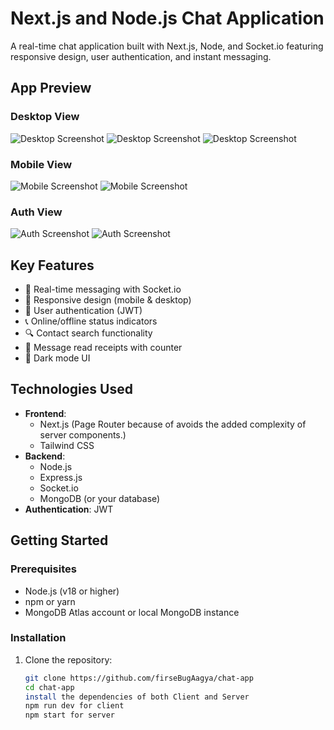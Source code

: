 # Next.js and Node.js Chat Application

A real-time chat application built with Next.js, Node, and Socket.io featuring responsive design, user authentication, and instant messaging.

## App Preview

### Desktop View
![Desktop Screenshot](/public/screenshots/chat-1.png)
![Desktop Screenshot](/public/screenshots/chat-2.png)
![Desktop Screenshot](/public/screenshots/chat-3.png)

### Mobile View
![Mobile Screenshot](/public/screenshots/mobile-1.png)
![Mobile Screenshot](/public/screenshots/mobile-2.png)

### Auth View
![Auth Screenshot](/public/screenshots/signIn.png)
![Auth Screenshot](/public/screenshots/signUp.png)

## Key Features

- 💬 Real-time messaging with Socket.io
- 📱 Responsive design (mobile & desktop)
- 🔐 User authentication (JWT)
- 📞 Online/offline status indicators
- 🔍 Contact search functionality
- 📲 Message read receipts with counter
- 🎨 Dark mode UI

## Technologies Used

- **Frontend**: 
  - Next.js (Page Router because of avoids the added complexity of server components.)
  - Tailwind CSS
- **Backend**: 
  - Node.js
  - Express.js
  - Socket.io
  - MongoDB (or your database)
- **Authentication**: JWT

## Getting Started

### Prerequisites

- Node.js (v18 or higher)
- npm or yarn
- MongoDB Atlas account or local MongoDB instance

### Installation

1. Clone the repository:
   ```bash
   git clone https://github.com/firseBugAagya/chat-app
   cd chat-app
   install the dependencies of both Client and Server
   npm run dev for client
   npm start for server

